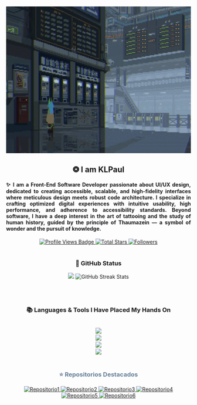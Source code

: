 <p align="center">
  <a href="https://github.com/KLPaul">
    <img src="https://github.com/KLPaul/KLPaul/blob/main/Github-Banner-final.gif" alt="KLPaul Banner" width="1200" height="400" />
  </a>
</p>
<h2 align="center">❂ I am KLPaul </h2>
<h4 align="left" style="text-align: justify;">
✨ I am a Front-End Software Developer passionate about UI/UX design, dedicated to creating accessible, scalable, and high-fidelity interfaces where meticulous design meets robust code architecture. I specialize in crafting optimized digital experiences with intuitive usability, high performance, and adherence to accessibility standards. Beyond software, I have a deep interest in the art of tattooing and the study of human history, guided by the principle of <strong>Thaumazein</strong> — a symbol of wonder and the pursuit of knowledge.
</h4>

<div align="center">
  <!-- Profile Views -->
  <a href="https://github.com/KLPaul" target="_blank">
    <img src="https://komarev.com/ghpvc/?username=KLPaul&label=Profile%20views&color=5e81ac&style=for-the-badge&logo=github&logoColor=white" alt="Profile Views Badge" />
  </a>

  <!-- Total Stars -->
  <a href="https://github.com/KLPaul?tab=repositories&sort=stargazers" target="_blank">
    <img alt="Total Stars" title="Total stars on GitHub" src="https://img.shields.io/github/stars/KLPaul?style=for-the-badge&label=Stars&color=bf616a&logo=github" />
  </a>

  <!-- Followers -->
  <a href="https://github.com/KLPaul?tab=followers" target="_blank">
    <img alt="Followers" title="Follow me on GitHub" src="https://img.shields.io/github/followers/KLPaul?style=for-the-badge&label=Followers&color=5e81ac&logo=github" />
  </a>
</div>
<br/>

<!-- GitHub Status -->
<h3 align="center">🌱 GitHub Status</h3>
<div align="center">
  <img width="398" src="https://github-readme-stats.vercel.app/api?username=JoshuaThadi&count_private=true&show_icons=true&theme=nord&rank_icon=github&border_radius=8" />
  <img width="420" src="https://nirzak-streak-stats.vercel.app/?user=joshuathadi&theme=nord&hide_border=false" alt="GitHub Streak Stats" />
</div>

<br/><br/>

<!-- Languages & Tools -->
<h3 align="center">📚 Languages & Tools I Have Placed My Hands On</h3>
<br/>
<div align="center">
  <img src="https://skillicons.dev/icons?i=androidstudio,kotlin,nodejs,mongodb,gitlab,raspberrypi,react,nextjs,tailwind" /><br>
  <img src="https://skillicons.dev/icons?i=bootstrap,html,css,vscode,github,git,notion,figma,pycharm" /><br>
  <img src="https://skillicons.dev/icons?i=c,bash,kali,arch,ubuntu,python,javascript,mysql,dotnet" /><br>
  <img src="https://skillicons.dev/icons?i=cpp,cs,vim,java,htmx,debian,neovim,atom,pwsh" /><br>
</div>

<br/>

<div align="center">
  <h3 style="color: #68809A;">⭐️ Repositorios Destacados</h3>
  <p align="center">
    <a href="https://github.com/KLPaul/Ledian-Theme">
      <img src="https://github-readme-stats.vercel.app/api/pin/?username=KLPaul&repo=Repositorio1&theme=default&title_color=68809A&icon_color=68809A&text_color=68809A&bg_color=2E3440" alt="Repositorio1" />
    </a>
    <a href="https://github.com/KLPaul/Repositorio2">
      <img src="https://github-readme-stats.vercel.app/api/pin/?username=KLPaul&repo=Repositorio2&theme=default&title_color=68809A&icon_color=68809A&text_color=68809A&bg_color=2E3440" alt="Repositorio2" />
    </a>
    <a href="https://github.com/KLPaul/Repositorio3">
      <img src="https://github-readme-stats.vercel.app/api/pin/?username=KLPaul&repo=Repositorio3&theme=default&title_color=68809A&icon_color=68809A&text_color=68809A&bg_color=2E3440" alt="Repositorio3" />
    </a>
    <a href="https://github.com/KLPaul/Repositorio4">
      <img src="https://github-readme-stats.vercel.app/api/pin/?username=KLPaul&repo=Repositorio4&theme=default&title_color=68809A&icon_color=68809A&text_color=68809A&bg_color=2E3440" alt="Repositorio4" />
    </a>
    <a href="https://github.com/KLPaul/Repositorio5">
      <img src="https://github-readme-stats.vercel.app/api/pin/?username=KLPaul&repo=Repositorio5&theme=default&title_color=68809A&icon_color=68809A&text_color=68809A&bg_color=2E3440" alt="Repositorio5" />
    </a>
    <a href="https://github.com/KLPaul/Repositorio6">
      <img src="https://github-readme-stats.vercel.app/api/pin/?username=KLPaul&repo=Repositorio6&theme=default&title_color=68809A&icon_color=68809A&text_color=68809A&bg_color=2E3440" alt="Repositorio6" />
    </a>
  </p>
</div>




